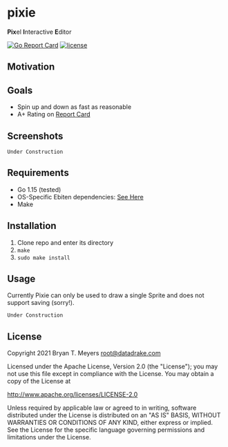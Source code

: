 # pixie
**Pix**el **I**nteractive **E**ditor

[![Go Report Card](https://goreportcard.com/badge/github.com/DataDrake/pixie)](https://goreportcard.com/report/github.com/DataDrake/pixie) [![license](https://img.shields.io/github/license/DataDrake/pixie.svg)]()

## Motivation


## Goals

 * Spin up and down as fast as reasonable
 * A+ Rating on [Report Card](https://goreportcard.com/report/github.com/DataDrake/pixie)
 
## Screenshots

```
Under Construction
```

## Requirements

* Go 1.15 (tested)
* OS-Specific Ebiten dependencies: [See Here](https://ebiten.org/documents/install.html)
* Make

## Installation

1. Clone repo and enter its directory
2. `make`
3. `sudo make install`

## Usage

Currently Pixie can only be used to draw a single Sprite and does not support saving (sorry!).

```
Under Construction
```

## License
 
Copyright 2021 Bryan T. Meyers <root@datadrake.com>
 
Licensed under the Apache License, Version 2.0 (the "License");
you may not use this file except in compliance with the License.
You may obtain a copy of the License at
 
http://www.apache.org/licenses/LICENSE-2.0
 
Unless required by applicable law or agreed to in writing, software
distributed under the License is distributed on an "AS IS" BASIS,
WITHOUT WARRANTIES OR CONDITIONS OF ANY KIND, either express or implied.
See the License for the specific language governing permissions and
limitations under the License.
